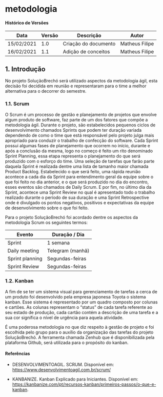 # metodologia

#### Histórico de Versões

| Data | Versão | Descrição | Autor |
|------|--------|-----------|-------|
| 15/02/2021 | 1.0 | Criação do documento | Matheus Filipe |
| 16/02/2021 | 1.1 | Adição de conceitos | Matheus Filipe |


## 1. Introdução

No projeto SoluçãoBrechó será utilizado aspectos da metodologia ágil, esta decisão foi decidida em reunião e representaram para o time a melhor alternativa para o decorrer do semestre.

### 1.1. Scrum
O Scrum é um processo de gestão e planejamento de projetos que envolve algum produto de software, faz parte de um dos fatores que compõe a metodologia ágil. Durante o projeto, são estabelecidos pequenos ciclos de desenvolvimento chamados Sprints que podem ter duração variada dependendo de como o time que está responsável pelo projeto julga mais apropriado para conduzir o trabalho de confecção do software. Cada Sprint possui algumas fases de planejamento que ocorrem no início, durante e após a conclusão da mesma, logo no começo é feito um rito denominado Sprint Planning, essa etapa representa o planejamento do que será produzido com o esforço do time. Uma seleção de tarefas que farão parte daquela Sprint é realizada dentre uma lista de tamanho maior chamada Product Backlog. Estabelecido o que será feito, uma rápida reunião acontece a cada dia da Sprint para entendimento geral da equipe sobre o que foi feito no dia anterior, e o que será produzido no dia do encontro, esses eventos são chamados de Daily Scrum. E por fim, no último dia da Sprint, acontece uma Sprint Review no qual é apresentado todo o trabalho realizado durante o período de sua duração e uma Sprint Retrospective onde é divulgado os pontos negativos, positivos e expectativas da equipe de desenvolvimento sobre o que foi feito.

Para o projeto SoluçãoBrechó foi acordado dentre os aspectos da metodologia Scrum os seguintes termos:

| Evento | Duração / Dia |
| --- | --- |
| Sprint | 1 semana |
| Daily meeting | Telegram (manhã) |
| Sprint planning | Segundas-feiras |
| Sprint Review | Segundas-feiras |   


### 1.2. Kanban
A fim de se ter um sistema visual para gerenciamento de tarefas a cerca de um produto foi desenvolvido pela empresa japonesa Toyota o sistema kanban. Esse sistema é representado por um quadro composto por colunas e cartões. As colunas representam o “status” de cada tarefa referente ao seu estado de produção, cada cartão contém a descrição de uma tarefa e a sua cor significa o nível de urgência para aquela atividade.

É uma poderosa metodologia no que diz respeito à gestão de projeto e foi escolhida pelo grupo para o auxílio da organização das tarefas do projeto SoluçãoBrechó. A ferramenta chamada Zenhub que é disponibilizada pela plataforma Github, será utilizada para o propósito do kanban. 


#### Referências

* DESENVOLVIMENTOAGIL. SCRUM. Disponível em: https://www.desenvolvimentoagil.com.br/scrum/
 
* KANBANIZE. Kanban Explicado para Iniciantes. Disponível em: https://kanbanize.com/pt/recursos-kanban/primeiros-passos/o-que-e-kanban.  
